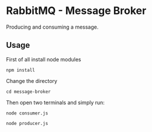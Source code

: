 # RabbitMQ - Message Broker
Producing and consuming a message.

## Usage
First of all install node modules
```
npm install
```

Change the directory
```
cd message-broker
```

Then open two terminals and simply run:
```
node consumer.js
```
```
node producer.js
```
